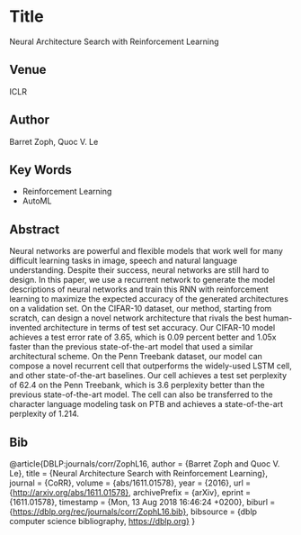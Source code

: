 # Title 
Neural Architecture Search with Reinforcement Learning

## Venue
ICLR

## Author 
Barret Zoph, Quoc V. Le
## Key Words 
- Reinforcement Learning 
- AutoML
## Abstract 
Neural networks are powerful and flexible models that work well for many difficult learning tasks in image, speech and natural language understanding. Despite their success, neural networks are still hard to design. In this paper, we use a recurrent network to generate the model descriptions of neural networks and train this RNN with reinforcement learning to maximize the expected accuracy of the generated architectures on a validation set. On the CIFAR-10 dataset, our method, starting from scratch, can design a novel network architecture that rivals the best human-invented architecture in terms of test set accuracy. Our CIFAR-10 model achieves a test error rate of 3.65, which is 0.09 percent better and 1.05x faster than the previous state-of-the-art model that used a similar architectural scheme. On the Penn Treebank dataset, our model can compose a novel recurrent cell that outperforms the widely-used LSTM cell, and other state-of-the-art baselines.  Our cell achieves a test set perplexity of 62.4 on the Penn Treebank, which is 3.6 perplexity better than the previous state-of-the-art model. The cell can also be transferred to the character language modeling task on PTB and achieves a state-of-the-art perplexity of 1.214.


## Bib
@article{DBLP:journals/corr/ZophL16,
  author    = {Barret Zoph and
               Quoc V. Le},
  title     = {Neural Architecture Search with Reinforcement Learning},
  journal   = {CoRR},
  volume    = {abs/1611.01578},
  year      = {2016},
  url       = {http://arxiv.org/abs/1611.01578},
  archivePrefix = {arXiv},
  eprint    = {1611.01578},
  timestamp = {Mon, 13 Aug 2018 16:46:24 +0200},
  biburl    = {https://dblp.org/rec/journals/corr/ZophL16.bib},
  bibsource = {dblp computer science bibliography, https://dblp.org}
}